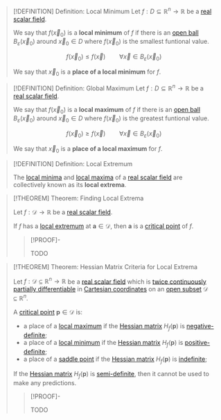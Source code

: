 >[!DEFINITION] Definition: Local Minimum
>Let $f: D\subseteq\mathbb{R}^n\to\mathbb{R}$ be a [real scalar field](../Real%20Scalar%20Field.md).
>
>We say that $f(\vec{x}_0)$ is a **local minimum** of $f$ if there is an [open ball](../../../../../Topology/Metric%20Spaces/Open%20Ball.md) $B_\varepsilon (\vec{x}_0)$ around $\vec{x}_0\in D$ where $f(\vec{x}_0)$ is the smallest funtional value.
>
>$$f(\vec{x}_0) \le f(\vec{x}) \qquad \forall \vec{x}\in B_\varepsilon (\vec{x}_0)$$
>
>We say that $\vec{x}_0$ is a **place of a local minimum** for $f$.
>

>[!DEFINITION] Definition: Global Maximum
>Let $f: D\subseteq\mathbb{R}^n\to\mathbb{R}$ be a [real scalar field](../Real%20Scalar%20Field.md).
>
>We say that $f(\vec{x}_0)$ is a **local maximum** of $f$ if there is an [open ball](../../../../../Topology/Metric%20Spaces/Open%20Ball.md) $B_\varepsilon (\vec{x}_0)$ around $\vec{x}_0\in D$ where $f(\vec{x}_0)$ is the greatest funtional value.
>
>$$f(\vec{x}_0) \ge f(\vec{x}) \qquad \forall \vec{x}\in B_\varepsilon (\vec{x}_0)$$
>
>We say that $\vec{x}_0$ is a **place of a local maximum** for $f$.
>

>[!DEFINITION] Definition: Local Extremum
>
>The [local minima](Local%20Extrema.md) and [local maxima](Local%20Extrema.md) of a [real scalar field](../Real%20Scalar%20Field.md) are collectively known as its **local extrema**.
>

>[!THEOREM] Theorem: Finding Local Extrema
>
>Let $f: \mathcal{D} \to \mathbb{R}$ be a [real scalar field](../Real%20Scalar%20Field.md).
>
>If $f$ has a [local extremum](Local%20Extrema.md) at $\mathbf{a} \in \mathcal{D}$, then $\mathbf{a}$ is a [critical point](Critical%20Point.md) of $f$.
>
>>[!PROOF]-
>>
>>TODO
>>
>

>[!THEOREM] Theorem: Hessian Matrix Criteria for Local Extrema
>
>Let $f: \mathcal{D} \subseteq \mathbb{R}^n \to \mathbb{R}$ be a [real scalar field](../Real%20Scalar%20Field.md) which is [twice continuously partially differentiable](../Differentiation/Partial%20Derivatives%20of%20Real%20Scalar%20Fields.md) in [Cartesian coordinates](../../../../../Geometry/Euclidean%20Geometry/Euclidean%20Space/Coordinate%20Systems/Cartesian%20Coordinate%20System.md) on an [open subset](../../../../../Geometry/Euclidean%20Geometry/Euclidean%20Space/Open%20Sets%20in%20Euclidean%20Space.md) $\mathcal{D} \subseteq \mathbb{R}^n$.
>
>A [critical point](Critical%20Point.md) $\mathbf{p} \in \mathcal{D}$ is:
>- a place of a [local maximum](Local%20Extrema.md) if the [Hessian matrix](../Differentiation/Hessian%20Matrix.md) $H_f(\mathbf{p})$ is [negative-definite](../../../../../Algebra/Linear%20Algebra/Matrices/Real%20Matrices/Real%20Symmetric%20Matrices/Definiteness%20of%20Real%20Symmetric%20Matrices.md);
>- a place of a [local minimum](Local%20Extrema.md) if the [Hessian matrix](../Differentiation/Hessian%20Matrix.md) $H_f(\mathbf{p})$ is [positive-definite](../../../../../Algebra/Linear%20Algebra/Matrices/Real%20Matrices/Real%20Symmetric%20Matrices/Definiteness%20of%20Real%20Symmetric%20Matrices.md);
>- a place of a [saddle point](Saddle%20Point.md) if the [Hessian matrix](../Differentiation/Hessian%20Matrix.md) $H_f(\mathbf{p})$ is [indefinite](../../../../../Algebra/Linear%20Algebra/Matrices/Real%20Matrices/Real%20Symmetric%20Matrices/Definiteness%20of%20Real%20Symmetric%20Matrices.md);
>
>
>If the [Hessian matrix](../Differentiation/Hessian%20Matrix.md) $H_f(\mathbf{p})$ is [semi-definite](../../../../../Algebra/Linear%20Algebra/Matrices/Real%20Matrices/Real%20Symmetric%20Matrices/Definiteness%20of%20Real%20Symmetric%20Matrices.md), then it cannot be used to make any predictions.
>
>>[!PROOF]-
>>
>>TODO
>>
>
